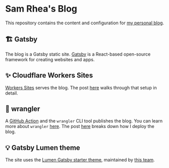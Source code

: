 # Sam Rhea's Blog

This repository contains the content and configuration for [my personal blog](https://blog.samrhea.com).

## 🏗️ Gatsby

The blog is a Gatsby static site. [Gatsby](https://www.gatsbyjs.com/) is a React-based open-source framework for creating websites and apps.

## ✨ Cloudflare Workers Sites

[Workers Sites](https://developers.cloudflare.com/workers/sites/) serves the blog. The post [here](https://blog.samrhea.com/posts/2020/migrate-blog-to-workers) walks through that setup in detail.

## 🤠 wrangler

A [GitHub Action](https://github.com/TownLake/blog-samrhea/tree/draft/2021-end-of-year/.github/workflows) and the `wrangler` CLI tool publishes the blog. You can learn more about `wrangler` [here](https://github.com/cloudflare/wrangler). The post [here](https://blog.samrhea.com/posts/2019/workers-github-deploy) breaks down how I deploy the blog.

## 💡 Gatsby Lumen theme

The site uses the [Lumen Gatsby starter theme](https://www.gatsbyjs.com/starters/alxshelepenok/gatsby-starter-lumen), maintained by [this team](https://github.com/alxshelepenok/gatsby-starter-lumen#contributors).